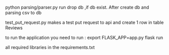 python parsing/parser.py run drop db ,if db exist. After create db and parsing csv to db

test_put_request.py makes a test put request to api and create 1 row in table Reviews

    

to run the application you need to run :
    export FLASK_APP=app.py
    flask run


all required libraries in the requirements.txt
